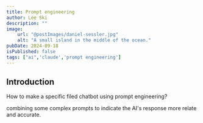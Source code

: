 ```yaml
---
title: Prompt engineering
author: Lee Ski
description: ""
image:
    url: "@postImages/daniel-sessler.jpg"
    alt: "A small island in the middle of the ocean."
pubDate: 2024-09-18
isPublished: false
tags: ["ai",'claude','prompt engineering']
---
```


## Introduction

How to make a specific filed chatbot using prompt engineering?

combining some complex prompts to indicate the AI's response more relate and accurate.
